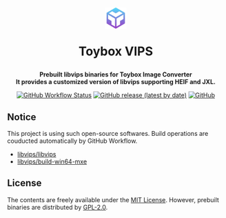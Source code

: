 <p align="center">
    <h1 align="center">
        <img src="https://raw.githubusercontent.com/project-toybox/toybox-assets/main/images/toybox-icon.png" width="50" height="50">
        <p>Toybox VIPS</p>
    </h1>
    <p align="center"><b>Prebuilt libvips binaries for Toybox Image Converter<br>It provides a customized version of libvips supporting HEIF and JXL.</b></p>
    <p align="center">
        <a target="_blank" href="https://github.com/project-toybox/toybox-vips/actions"><img alt="GitHub Workflow Status" src="https://img.shields.io/github/workflow/status/project-toybox/toybox-vips/Build"></a>
        <a target="_blank" href="https://github.com/project-toybox/toybox-vips/releases/latest"><img alt="GitHub release (latest by date)" src="https://img.shields.io/github/v/release/project-toybox/toybox-vips"></a>
        <a target="_blank" href="https://github.com/project-toybox/toybox-vips/blob/main/LICENSE"><img alt="GitHub" src="https://img.shields.io/github/license/project-toybox/toybox-vips"></a>
    </p>
</p>

## Notice
This project is using such open-source softwares.
Build operations are couducted automatically by GitHub Workflow.
 * [libvips/libvips](https://github.com/libvips/libvips)
 * [libvips/build-win64-mxe](https://github.com/libvips/build-win64-mxe)

## License
The contents are freely available under the [MIT License](http://opensource.org/licenses/MIT). However, prebuilt binaries are distributed by [GPL-2.0](https://opensource.org/licenses/GPL-2.0).

